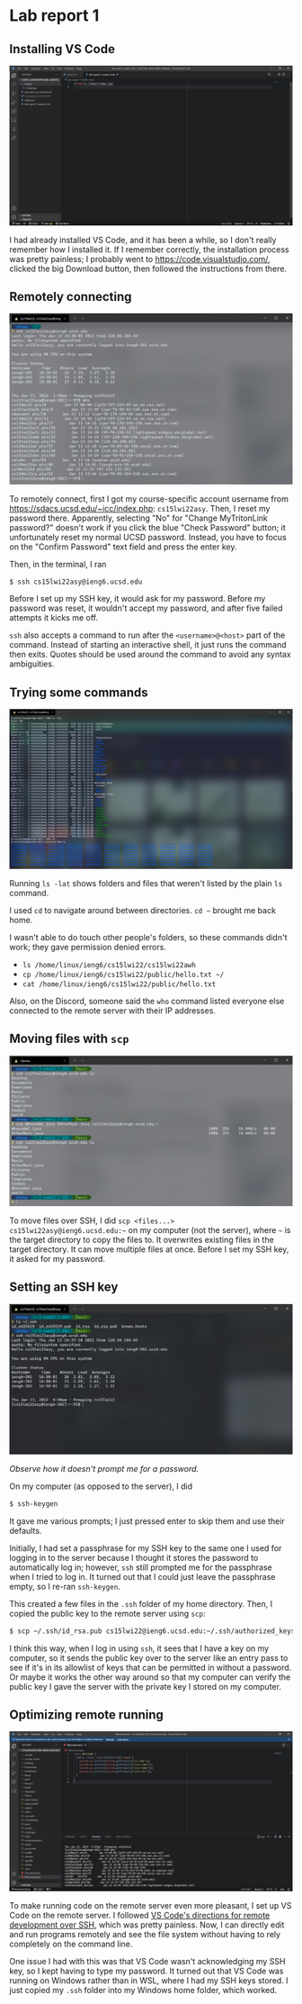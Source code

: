 # Lab report 1

## Installing VS Code

![VS Code](./images/report1-vscode.png)

I had already installed VS Code, and it has been a while, so I don't really
remember how I installed it. If I remember correctly, the installation process
was pretty painless; I probably went to <https://code.visualstudio.com/>, clicked
the big Download button, then followed the instructions from there.

## Remotely connecting

![Using SSH to remotely connect in the terminal](./images/report1-ssh.png)

To remotely connect, first I got my course-specific account username from
<https://sdacs.ucsd.edu/~icc/index.php>: `cs15lwi22asy`. Then, I reset my
password there. Apparently, selecting "No" for "Change MyTritonLink password?"
doesn't work if you click the blue "Check Password" button; it unfortunately
reset my normal UCSD password. Instead, you have to focus on the "Confirm
Password" text field and press the enter key.

Then, in the terminal, I ran

```sh
$ ssh cs15lwi22asy@ieng6.ucsd.edu
```

Before I set up my SSH key, it would ask for my password. Before my password was
reset, it wouldn't accept my password, and after five failed attempts it kicks
me off.

`ssh` also accepts a command to run after the `<username>@<host>` part of the
command. Instead of starting an interactive shell, it just runs the command then
exits. Quotes should be used around the command to avoid any syntax ambiguities.

## Trying some commands

![`ls -lat`, `cd ..`, and `ls` ran over the remote command](./images/report1-commands.png)

Running `ls -lat` shows folders and files that weren't listed by the plain `ls`
command.

I used `cd` to navigate around between directories. `cd ~` brought me back home.

I wasn't able to do touch other people's folders, so these commands didn't work; they gave permission denied errors.

- `ls /home/linux/ieng6/cs15lwi22/cs15lwi22awh`
- `cp /home/linux/ieng6/cs15lwi22/public/hello.txt ~/`
- `cat /home/linux/ieng6/cs15lwi22/public/hello.txt`

Also, on the Discord, someone said the `who` command listed everyone else
connected to the remote server with their IP addresses.

## Moving files with `scp`

![Using `scp` to move two Java files](./images/report1-scp.png)

To move files over SSH, I did `scp <files...> cs15lwi22asy@ieng6.ucsd.edu:~` on
my computer (not the server), where `~` is the target directory to copy the
files to. It overwrites existing files in the target directory. It can move
multiple files at once. Before I set my SSH key, it asked for my password.

## Setting an SSH key

![The `.ssh` folder and logging in remotely without a password](./images/report1-ssh-key.png)

_Observe how it doesn't prompt me for a password._

On my computer (as opposed to the server), I did

```sh
$ ssh-keygen
```

It gave me various prompts; I just pressed enter to skip them and use their
defaults.

Initially, I had set a passphrase for my SSH key to the same one I used for
logging in to the server because I thought it stores the password to
automatically log in; however, `ssh` still prompted me for the passphrase when I tried to log in. It turned out that I could just leave the passphrase empty, so I re-ran `ssh-keygen`.

This created a few files in the `.ssh` folder of my home directory. Then, I
copied the public key to the remote server using `scp`:

```sh
$ scp ~/.ssh/id_rsa.pub cs15lwi22@ieng6.ucsd.edu:~/.ssh/authorized_keys
```

I think this way, when I log in using `ssh`, it sees that I have a key on my
computer, so it sends the public key over to the server like an entry pass to
see if it's in its allowlist of keys that can be permitted in without a
password. Or maybe it works the other way around so that my computer can verify
the public key I gave the server with the private key I stored on my computer.

## Optimizing remote running

![VS Code running on the remote server](./images/report1-remote-vscode.png)

To make running code on the remote server even more pleasant, I set up VS Code
on the remote server. I followed [VS Code's directions for remote development
over SSH](https://code.visualstudio.com/docs/remote/ssh), which was pretty
painless. Now, I can directly edit and run programs remotely and see the file
system without having to rely completely on the command line.

One issue I had with this was that VS Code wasn't acknowledging my SSH key, so I
kept having to type my password. It turned out that VS Code was running on
Windows rather than in WSL, where I had my SSH keys stored. I just copied my
`.ssh` folder into my Windows home folder, which worked.
